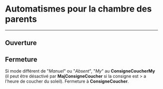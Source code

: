 # Automatismes pour la chambre des parents
---

## Ouverture

## Fermeture

Si mode différent de "*Manuel*" ou "*Absent*", "*My*" au **ConsigneCoucherMy** (il peut être désactivé par **MajConsigneCoucher** si la consigne est > a l'heure de coucher du soleil).
Fermeture à **ConsigneCoucher**.

